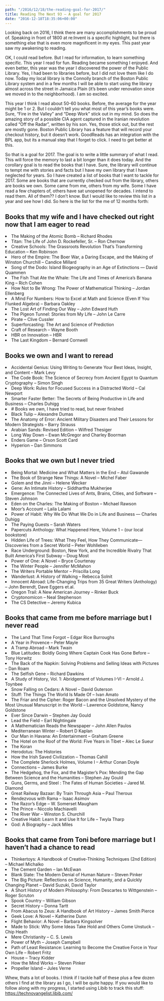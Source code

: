 ```yaml
---
path: "/2016/12/18/the-reading-goal-for-2017/" 
title: Reading The Next 93 – A goal for 2017
date: "2016-12-18T18:35:06+00:00" 
---
```

<p class="p1">
  Looking back on 2016, I think there are many accomplishments to be proud of. Speaking in front of 1800 at re:Invent is a specific highlight, but there is something else that is even more magnificent in my eyes. This past year saw my awakening to reading.
</p>

<p class="p1">
  OK, I could read before. But I read for information, to learn something specific. This year I read for fun. Reading became something I enjoyed. And even better, this year was the year I discovered the power of the Public Library. Yes, I had been to libraries before, but I did not love them like I do now. Today my local library is the Connolly branch of the Boston Public Library system and in a few months I will be able to start using the library almost across the street in Jamaica Plain (it&#8217;s been under renovation since we moved in to the neighborhood). I am so excited.
</p>

<p class="p1">
  This year I think I read about 50-60 books. Before, the average for the year might be 1 or 2. But I couldn&#8217;t tell you what most of this year&#8217;s books were. Sure, &#8220;Fire in the Valley&#8221; and &#8220;Deep Work&#8221; stick out in my mind. So does the amazing story of a possible CIA agent captured in the Iranian revolution called &#8220;Off the Radar&#8221;, written by his son. Yes, those stick out, but the rest are mostly gone. Boston Public Library has a feature that will record your checkout history, but it doesn&#8217;t work. GoodReads has an integration with the BPL app, but its a manual step that I forget to click. I need to get better at this.
</p>

<p class="p1">
  So that is a goal for 2017. The goal is to write a little summary of what I read. This will force the memory to last a bit longer than it does today. And the corollary goal is to read the books that I have. Sure, the library will continue to tempt me with stories and facts but I have my own library that I have neglected for years. So I have created a list of books that I want to tackle for 2017. Some are books that are currently checked out from the library, others are books we own. Some came from me, others from my wife. Some I have read a few chapters of, others have sat unopened for decades. I intend to read them. All of them?? I don&#8217;t know. But I would like to review this list in a year and see how I did. So here is the list for the me of 12 months forth:
</p>

## Books that my wife and I have checked out right now that I am eager to read

<li>
  The Making of the Atomic Bomb &#8211; Richard Rhodes
</li>
<li>
  Titan: The Life of John D. Rockefeller, Sr. &#8211; Ron Chernow
</li>
<li>
  Creative Schools: The Grassroots Revolution That’s Transforming Education &#8211; Ken Robinson
</li>
<li>
  Hero of the Empire: The Boer War, a Daring Escape, and the Making of Winston Churchill &#8211; Candice Millard
</li>
<li>
  Song of the Dodo: Island Biogeography in an Age of Extinctions &#8212; David Quammen
</li>
<li>
  The Fish That Ate the Whale: The Life and Times of America&#8217;s Banana King &#8211; Rich Cohen
</li>
<li>
  How Not to Be Wrong: The Power of Mathematical Thinking &#8211; Jordan Ellenberg
</li>
<li>
  A Mind For Numbers: How to Excel at Math and Science (Even If You Flunked Algebra) &#8211; Barbara Oakley
</li>
<li>
  The Lost Art of Finding Our Way &#8211; John Edward Huth
</li>
<li>
  The Pigeon Tunnel: Stories from My Life &#8211; John Le Carre
</li>
<li>
  Pirate &#8211; Clive Cussler
</li>
<li>
  Superforcasting: The Art and Science of Prediction
</li>
<li>
  Craft of Research &#8211; Wayne Booth
</li>
<li>
  HBR on Innovation &#8211; HBR
</li>
<li>
  The Last Kingdom &#8211; Bernard Cornwell
</li>

## Books we own and I want to reread 

<li>
  Accidental Genius: Using Writing to Generate Your Best Ideas, Insight, and Content &#8211; Mark Levy
</li>
<li>
  The Code Book: The Science of Secrecy from Ancient Egypt to Quantum Cryptography &#8211; Simon Singh
</li>
<li>
  Deep Work: Rules for Focused Success in a Distracted World &#8211; Cal Newport
</li>
<li>
  Smarter Faster Better: The Secrets of Being Productive in Life and Business &#8211; Charles Duhigg
</li>
<li>
  # Books we own, I have tried to read, but never finished
</li>
<li>
  Black Tulip &#8211; Alexandre Dumas
</li>
<li>
  The Anatomy of Error: Ancient Military Disasters and Their Lessons for Modern Strategists &#8211; Barry Strauss
</li>
<li>
  Arabian Sands: Revised Edition &#8211; Wilfred Thesiger
</li>
<li>
  Long Way Down &#8211; Ewan McGregor and Charley Boorman
</li>
<li>
  Enders Game &#8211; Orson Scott Card
</li>
<li>
  Hyperion &#8211; Dan Simmons
</li>

## Books that we own but I never tried 

<li>
  Being Mortal: Medicine and What Matters in the End &#8211; Atul Gawande
</li>
<li>
  The Book of Strange New Things: A Novel &#8211; Michel Faber
</li>
<li>
  Golem and the Jinni &#8211; Helene Wecker
</li>
<li>
  Gene: An Intimate History &#8211; Siddhartha Mukherjee
</li>
<li>
  Emergence: The Connected Lives of Ants, Brains, Cities, and Software &#8211; Steven Johnson
</li>
<li>
  Eden on the Charles: The Making of Boston &#8211; Michael Rawson
</li>
<li>
  Moor&#8217;s Account &#8211; Laila Lalami
</li>
<li>
  Power of Habit: Why We Do What We Do in Life and Business &#8212; Charles Duhigg
</li>
<li>
  The Paying Guests &#8211; Sarah Waters
</li>
<li>
  Papercuts Anthology: What Happened Here, Volume 1 &#8211; (our local bookstore)
</li>
<li>
  Hidden Life of Trees: What They Feel, How They Communicate—Discoveries from a Secret World &#8211; Peter Wohlleben
</li>
<li>
  Race Underground: Boston, New York, and the Incredible Rivalry That Built America&#8217;s First Subway &#8211; Doug Most
</li>
<li>
  Power of One: A Novel &#8211; Bryce Courtenay
</li>
<li>
  The Winter People &#8211; Jennifer McMahon
</li>
<li>
  The Writers Portable Mentor &#8211; Priscilla Long
</li>
<li>
  Wanderlust: A History of Walking &#8211; Rebecca Solnit
</li>
<li>
  Innocent Abroad: Life-Changing Trips from 35 Great Writers (Anthology) &#8211; John Berendt, Dave Eggers et.al.
</li>
<li>
  Oregon Trail: A New American Journey &#8211; Rinker Buck
</li>
<li>
  Cryptonomicon &#8211; Neal Stephenson
</li>
<li>
  The CS Detective &#8211; Jeremy Kubica
</li>

## Books that came from me before marriage but I never read

<li>
  The Land That Time Forgot &#8211; Edgar Rice Burroughs
</li>
<li>
  A Year in Provence &#8211; Peter Mayle
</li>
<li>
  A Tramp Abroad &#8211; Mark Twain
</li>
<li>
  Blue Latitudes: Boldly Going Where Captain Cook Has Gone Before &#8211; Tony Horwitz
</li>
<li>
  The Back of the Napkin: Solving Problems and Selling Ideas with Pictures &#8211; Dan Roam
</li>
<li>
  The Selfish Gene &#8211; Richard Dawkins
</li>
<li>
  A Study of History, Vol. 1: Abridgement of Volumes I-VI &#8211; Arnold J. Toynbee
</li>
<li>
  Snow Falling on Cedars: A Novel &#8211; David Guterson
</li>
<li>
  Stuff: The Things The World Is Made Of &#8211; Ivan Amato
</li>
<li>
  The Friar and the Cipher: Roger Bacon and the Unsolved Mystery of the Most Unusual Manuscript in the World &#8211; Lawrence Goldstone, Nancy Goldstone
</li>
<li>
  Ever Since Darwin &#8211; Stephen Jay Gould
</li>
<li>
  Lead the Field &#8211; Earl Nightingale
</li>
<li>
  A Mathematician Reads the Newspaper &#8211; John Allen Paulos
</li>
<li>
  Mediterranean Winter &#8211; Robert D Kaplan
</li>
<li>
  Our Man in Havana: An Entertainment &#8211; Graham Greene
</li>
<li>
  The Hotel on the Roof of the World: Five Years in Tibet &#8211; Alec Le Sueur
</li>
<li>
  The Koran
</li>
<li>
  Herodotus: The Histories
</li>
<li>
  How the Irish Saved Civilization &#8211; Thomas Cahill
</li>
<li>
  The Complete Sherlock Holmes, Volume I &#8211; Arthur Conan Doyle
</li>
<li>
  Connections &#8211; James Burke
</li>
<li>
  The Hedgehog, the Fox, and the Magister&#8217;s Pox: Mending the Gap Between Science and the Humanities &#8211; Stephen Jay Gould
</li>
<li>
  Guns, Germs, and Steel : The Fates of Human Societies &#8211; Jared M. Diamond
</li>
<li>
  Great Railway Bazaar: By Train Through Asia &#8211; Paul Theroux
</li>
<li>
  Rendezvous with Rama &#8211; Isaac Asimov
</li>
<li>
  The Razor&#8217;s Edge &#8211; W. Somerset Maugham
</li>
<li>
  The Prince &#8211; Niccolo Machiavelli
</li>
<li>
  The River War &#8211; Winston S. Churchill
</li>
<li>
  Creative Habit: Learn It and Use It for Life &#8211; Twyla Tharp
</li>
<li>
  God: A Biography &#8211; Jack Miles
</li>

## Books that came from Toni before marriage but I haven&#8217;t had a chance to read 

<li>
  Thinkertoys: A Handbook of Creative-Thinking Techniques (2nd Edition) &#8211; Michael Michalko
</li>
<li>
  The Cement Garden &#8211; Ian McEwan
</li>
<li>
  Blank Slate: The Modern Denial of Human Nature &#8211; Steven Pinker
</li>
<li>
  The Big Picture: Reflections on Science, Humanity, and a Quickly Changing Planet &#8211; David Suzuki, David Taylor
</li>
<li>
  A Short History of Modern Philosophy: From Descartes to Wittgenstein &#8211; Roger Scruton
</li>
<li>
  Spook Country &#8211; William Gibson
</li>
<li>
  Secret History &#8211; Donna Tartt
</li>
<li>
  From Abacus to Zeus: A Handbook of Art History &#8211; James Smith Pierce
</li>
<li>
  Geek Love: A Novel &#8211; Katherine Dunn
</li>
<li>
  Flight Behavior: A Novel &#8211; Barbara Kingsolver
</li>
<li>
  Made to Stick: Why Some Ideas Take Hold and Others Come Unstuck &#8211; Chip Heath
</li>
<li>
  Mere Christianity &#8211; C. S. Lewis
</li>
<li>
  Power of Myth &#8211; Joseph Campbell
</li>
<li>
  Path of Least Resistance: Learning to Become the Creative Force in Your Own Life &#8211; Robert Fritz
</li>
<li>
  House &#8211; Tracy Kidder
</li>
<li>
  How the Mind Works &#8211; Steven Pinker
</li>
<li>
  Propeller Island &#8211; Jules Verne
</li>

<p>
  Whew, thats a lot of books. I think if I tackle half of these plus a few dozen others I find at the library as I go, I will be quite happy. If you would like to follow along with my progress, I started using Libib to track this stuff: <a href="https://technovangelist.libib.com/">https://technovangelist.libib.com/</a>
</p>

<p>